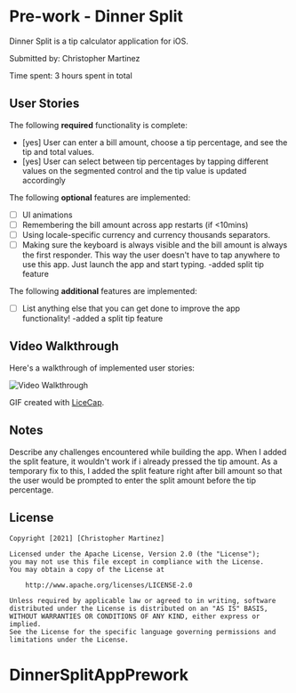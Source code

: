 # Pre-work - Dinner Split

Dinner Split is a tip calculator application for iOS.

Submitted by: Christopher Martinez

Time spent: 3 hours spent in total

## User Stories

The following **required** functionality is complete:

* [yes] User can enter a bill amount, choose a tip percentage, and see the tip and total values.
* [yes] User can select between tip percentages by tapping different values on the segmented control and the tip value is updated accordingly

The following **optional** features are implemented:

* [ ] UI animations
* [ ] Remembering the bill amount across app restarts (if <10mins)
* [ ] Using locale-specific currency and currency thousands separators.
* [ ] Making sure the keyboard is always visible and the bill amount is always the first responder. This way the user doesn't have to tap anywhere to use this app. Just launch the app and start typing.
-added split tip feature

The following **additional** features are implemented:

- [ ] List anything else that you can get done to improve the app functionality!
-added a split tip feature

## Video Walkthrough

Here's a walkthrough of implemented user stories:

<img src='http://i.imgur.com/link/to/your/gif/file.gif' title='Video Walkthrough' width='' alt='Video Walkthrough' />

GIF created with [LiceCap](http://www.cockos.com/licecap/).

## Notes

Describe any challenges encountered while building the app.
When I added the split feature, it wouldn't work if i already pressed the tip amount. As a temporary fix to this, I added the split feature right after bill amount so that the user would be prompted to enter the split amount before the tip percentage.


## License

    Copyright [2021] [Christopher Martinez]

    Licensed under the Apache License, Version 2.0 (the "License");
    you may not use this file except in compliance with the License.
    You may obtain a copy of the License at

        http://www.apache.org/licenses/LICENSE-2.0

    Unless required by applicable law or agreed to in writing, software
    distributed under the License is distributed on an "AS IS" BASIS,
    WITHOUT WARRANTIES OR CONDITIONS OF ANY KIND, either express or implied.
    See the License for the specific language governing permissions and
    limitations under the License.
# DinnerSplitAppPrework
